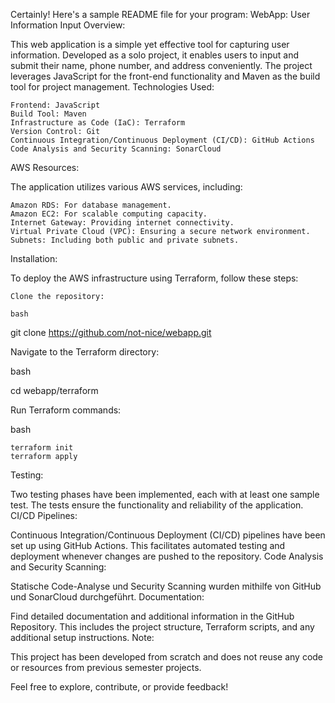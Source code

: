 Certainly! Here's a sample README file for your program:
WebApp: User Information Input
Overview:

This web application is a simple yet effective tool for capturing user information. Developed as a solo project, it enables users to input and submit their name, phone number, and address conveniently. The project leverages JavaScript for the front-end functionality and Maven as the build tool for project management.
Technologies Used:

    Frontend: JavaScript
    Build Tool: Maven
    Infrastructure as Code (IaC): Terraform
    Version Control: Git
    Continuous Integration/Continuous Deployment (CI/CD): GitHub Actions
    Code Analysis and Security Scanning: SonarCloud

AWS Resources:

The application utilizes various AWS services, including:

    Amazon RDS: For database management.
    Amazon EC2: For scalable computing capacity.
    Internet Gateway: Providing internet connectivity.
    Virtual Private Cloud (VPC): Ensuring a secure network environment.
    Subnets: Including both public and private subnets.

Installation:

To deploy the AWS infrastructure using Terraform, follow these steps:

    Clone the repository:

    bash

git clone https://github.com/not-nice/webapp.git

Navigate to the Terraform directory:

bash

cd webapp/terraform

Run Terraform commands:

bash

    terraform init
    terraform apply

Testing:

Two testing phases have been implemented, each with at least one sample test. The tests ensure the functionality and reliability of the application.
CI/CD Pipelines:

Continuous Integration/Continuous Deployment (CI/CD) pipelines have been set up using GitHub Actions. This facilitates automated testing and deployment whenever changes are pushed to the repository.
Code Analysis and Security Scanning:

Statische Code-Analyse und Security Scanning wurden mithilfe von GitHub und SonarCloud durchgeführt.
Documentation:

Find detailed documentation and additional information in the GitHub Repository. This includes the project structure, Terraform scripts, and any additional setup instructions.
Note:

This project has been developed from scratch and does not reuse any code or resources from previous semester projects.

Feel free to explore, contribute, or provide feedback!
